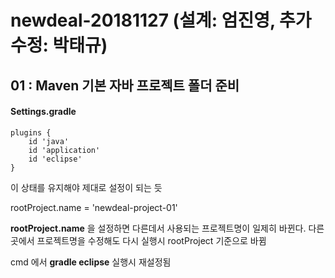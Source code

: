 # newdeal-20181127 (설계: 엄진영, 추가수정: 박태규)

## 01 : Maven 기본 자바 프로젝트 폴더 준비

#### Settings.gradle 
~~~
plugins {
    id 'java'
    id 'application'
    id 'eclipse'
}
~~~
이 상태를 유지해야 제대로 설정이 되는 듯

rootProject.name = 'newdeal-project-01'


**rootProject.name** 을 설정하면 다른데서 사용되는 프로젝트명이 일제히 바뀐다. 다른 곳에서 프로젝트명을 수정해도 다시 실행시 rootProject 기준으로 바뀜


cmd 에서 **gradle eclipse** 실행시 재설정됨



